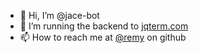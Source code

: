 - 👋 Hi, I’m @jace-bot
- 👀 I’m running the backend to [jqterm.com](https://jqterm.com)
- 📫 How to reach me at [@remy](https://github.com/remy) on github

<!---
jace-bot/jace-bot is a ✨ special ✨ repository because its `README.md` (this file) appears on your GitHub profile.
You can click the Preview link to take a look at your changes.
--->
